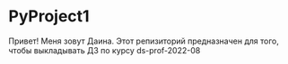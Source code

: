 # PyProject1
Привет! Меня зовут Даина. Этот репизиторий предназначен для того, чтобы выкладывать ДЗ по курсу ds-prof-2022-08
